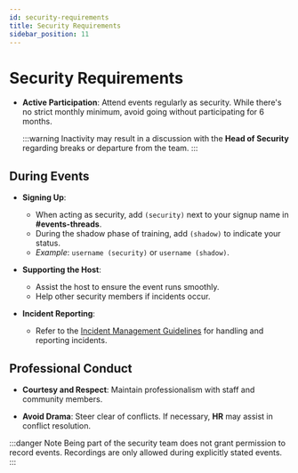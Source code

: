 ```yaml
---
id: security-requirements
title: Security Requirements
sidebar_position: 11
---
```


# Security Requirements

- **Active Participation**: Attend events regularly as security. While there's no strict monthly minimum, avoid going without participating for 6 months.

  :::warning
  Inactivity may result in a discussion with the **Head of Security** regarding breaks or departure from the team.
  :::

## During Events

- **Signing Up**:

  - When acting as security, add `(security)` next to your signup name in **#events-threads**.
  - During the shadow phase of training, add `(shadow)` to indicate your status.
  - _Example_: `username (security)` or `username (shadow)`.

- **Supporting the Host**:

  - Assist the host to ensure the event runs smoothly.
  - Help other security members if incidents occur.

- **Incident Reporting**:

  - Refer to the [Incident Management Guidelines](incident-management-guidelines.md) for handling and reporting incidents.

## Professional Conduct

- **Courtesy and Respect**: Maintain professionalism with staff and community members.

- **Avoid Drama**: Steer clear of conflicts. If necessary, **HR** may assist in conflict resolution.

:::danger Note
Being part of the security team does not grant permission to record events. Recordings are only allowed during explicitly stated events.
:::
